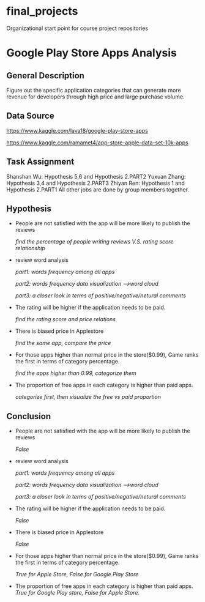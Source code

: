 # final_projects
Organizational start point for course project repositories
# Google Play Store Apps Analysis
## General Description
Figure out the specific application categories that can generate more revenue for developers through high price and large purchase volume.

 

## Data Source
https://www.kaggle.com/lava18/google-play-store-apps

https://www.kaggle.com/ramamet4/app-store-apple-data-set-10k-apps


## Task Assignment

Shanshan Wu: Hypothesis 5,6 and Hypothesis 2.PART2
Yuxuan Zhang: Hypothesis 3,4 and Hypothesis 2.PART3
Zhiyan Ren: Hypothesis 1 and Hypothesis 2.PART1
All other jobs are done by group members together. 

## Hypothesis
- People are not satisfied with the app will be more likely to publish the reviews


  *find the percentage of people writing reviews V.S. rating score relationship*

- review word analysis

  *part1: words frequency among all apps*

  *part2: words frequency data visualization -->word cloud*

  *part3: a closer look in terms of positive/negative/netural comments*
  
- The rating will be higher if the application needs to be paid. 


  *find the rating score and price relations*
  
- There is biased price in Applestore 


  *find the same app, compare the price*


- For those apps higher than normal price in the store($0.99),  Game ranks the first in terms of category percentage.


  *find the apps higher than 0.99, categorize them*


- The proportion of free apps in each category is higher than paid apps.


  *categorize first, then visualize the free vs paid proportion*





## Conclusion 

- People are not satisfied with the app will be more likely to publish the reviews

  *False*
 
- review word analysis

  *part1: words frequency among all apps*

  *part2: words frequency data visualization -->word cloud*

  *part3: a closer look in terms of positive/negative/netural comments*
  
  
- The rating will be higher if the application needs to be paid. 

  *False*
  
- There is biased price in Applestore 

  *False*

- For those apps higher than normal price in the store($0.99),  Game ranks the first in terms of category percentage.

  *True for Apple Store, False for Google Play Store*
 

- The proportion of free apps in each category is higher than paid apps.
  *True for Google Play store, False for Apple Store.*


  
  


